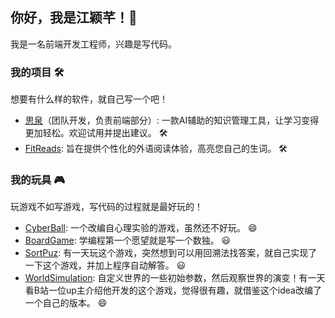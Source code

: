 ## 你好，我是江颖芊！👋

我是一名前端开发工程师，兴趣是写代码。

### 我的项目 🛠️

想要有什么样的软件，就自己写一个吧！

- [思泉](https://siquan.org/)（团队开发，负责前端部分）: 一款AI辅助的知识管理工具，让学习变得更加轻松。欢迎试用并提出建议。 🛠
- [FitReads](https://github.com/yqianjiang/fitreads): 旨在提供个性化的外语阅读体验，高亮您自己的生词。 🛠️


### 我的玩具 🎮

玩游戏不如写游戏，写代码的过程就是最好玩的！

- [CyberBall](https://github.com/yqianjiang/CyberBall): 一个改编自心理实验的游戏，虽然还不好玩。 😄
- [BoardGame](https://github.com/yqianjiang/board-game): 学编程第一个愿望就是写一个数独。 😃
- [SortPuz](https://github.com/yqianjiang/sort-puz): 有一天玩这个游戏，突然想到可以用回溯法找答案，就自己实现了一下这个游戏，并加上程序自动解答。 😃
- [WorldSimulation](https://huggingface.co/spaces/coraKong/WorldSimulation): 自定义世界的一些初始参数，然后观察世界的演变！有一天看B站一位up主介绍他开发的这个游戏，觉得很有趣，就借鉴这个idea改编了一个自己的版本。 😄
